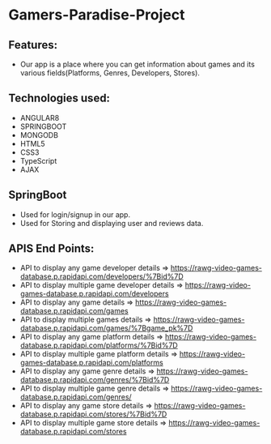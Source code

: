 # Gamers-Paradise-Project

## Features:

* Our app is a place where you can get information about games and its various fields(Platforms, Genres, Developers, Stores).

## Technologies used:

* ANGULAR8
* SPRINGBOOT
* MONGODB
* HTML5
* CSS3
* TypeScript
* AJAX

## SpringBoot
* Used for login/signup in our app.
* Used for Storing and displaying user and reviews data.

## APIS End Points:

* API to display any game developer details => https://rawg-video-games-database.p.rapidapi.com/developers/%7Bid%7D
* API to display multiple game developer details => https://rawg-video-games-database.p.rapidapi.com/developers
* API to display any game details => https://rawg-video-games-database.p.rapidapi.com/games
* API to display multiple games details => https://rawg-video-games-database.p.rapidapi.com/games/%7Bgame_pk%7D
* API to display any game platform details => https://rawg-video-games-database.p.rapidapi.com/platforms/%7Bid%7D
* API to display multiple game platform details => https://rawg-video-games-database.p.rapidapi.com/platforms
* API to display any game genre details => https://rawg-video-games-database.p.rapidapi.com/genres/%7Bid%7D
* API to display multiple game genre details => https://rawg-video-games-database.p.rapidapi.com/genres/
* API to display any game store details => https://rawg-video-games-database.p.rapidapi.com/stores/%7Bid%7D
* API to display multiple game store details => https://rawg-video-games-database.p.rapidapi.com/stores
